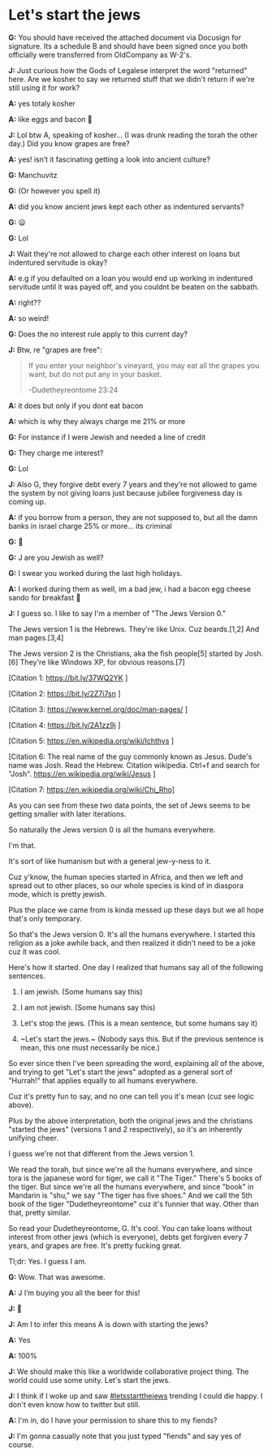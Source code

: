 # Let's start the jews

**G:** You should have received the attached document via Docusign for signature. Its a schedule B and should have been signed once you both officially were transferred from OldCompany as W-2's.

**J:** Just curious how the Gods of Legalese interpret the word "returned" here. Are we kosher to say we returned stuff that we didn't return if we're still using it for work?

**A:** yes totaly kosher

**A:** like eggs and bacon :zany_face:

**J:** Lol btw A, speaking of kosher... (I was drunk reading the torah the other day.) Did you know grapes are free?

**A:** yes! isn’t it fascinating getting a look into ancient culture?

**G:** Manchuvitz

**G:** (Or however you spell it)

**A:** did you know ancient jews kept each other as indentured servants?

**G:** :frowning:

**G:** Lol

**J:** Wait they're not allowed to charge each other interest on loans but indentured servitude is okay?

**A:** e.g if you defaulted on a loan you would end up working in indentured servitude until it was payed off, and you couldnt be beaten on the sabbath.

**A:** right??

**A:** so weird!

**G:** Does the no interest rule apply to this current day?

**J:** Btw, re "grapes are free":

> If you enter your neighbor's vineyard, you may eat all the grapes you want, but do not put any in your basket.
>
>   -Dudetheyreontome 23:24

**A:** it does but only if you dont eat bacon

**A:** which is why they always charge me 21% or more

**G:** For instance if I were Jewish and needed a line of credit

**G:** They charge me interest?

**G:** Lol

**J:** Also G, they forgive debt every 7 years and they're not allowed to game the system by not giving loans just because jubilee forgiveness day is coming up.

**A:** if you borrow from a person, they are not supposed to, but all the damn banks in israel charge 25% or more... its criminal

**G:** :rofl:

**G:** J are you Jewish as well?

**G:** I swear you worked during the last high holidays.

**A:** I worked during them as well, im a bad jew, i had a bacon egg cheese sando for breakfast :slightly_smiling_face:

**J:** I guess so. I like to say I'm a member of "The Jews Version 0."

The Jews version 1 is the Hebrews. They're like Unix. Cuz beards.[1,2] And man pages.[3,4]

The Jews version 2 is the Christians, aka the fish people[5] started by Josh.[6] They're like Windows XP, for obvious reasons.[7]

[Citation 1: https://bit.ly/37WQ2YK ]

[Citation 2: https://bit.ly/2Z7i7sn ]

[Citation 3: https://www.kernel.org/doc/man-pages/ ]

[Citation 4: https://bit.ly/2A1zz9j ]

[Citation 5: https://en.wikipedia.org/wiki/Ichthys ]

[Citation 6: The real name of the guy commonly known as Jesus. Dude's name was Josh. Read the Hebrew. Citation wikipedia. Ctrl+f and search for "Josh". https://en.wikipedia.org/wiki/Jesus ]

[Citation 7: https://en.wikipedia.org/wiki/Chi_Rho]


As you can see from these two data points, the set of Jews seems to be getting smaller with later iterations.

So naturally the Jews version 0 is all the humans everywhere.

I'm that.

It's sort of like humanism but with a general jew-y-ness to it.

Cuz y'know, the human species started in Africa, and then we left and spread out to other places, so our whole species is kind of in diaspora mode, which is pretty jewish.

Plus the place we came from is kinda messed up these days but we all hope that's only temporary.

So that's the Jews version 0. It's all the humans everywhere. I started this religion as a joke awhile back, and then realized it didn't need to be a joke cuz it was cool.

Here's how it started. One day I realized that humans say all of the following sentences.

1. I am jewish. (Some humans say this)

2. I am not jewish. (Some humans say this)

3. Let's stop the jews. (This is a mean sentence, but some humans say it)

4. ~Let's start the jews.~ (Nobody says this. But if the previous sentence is mean, this one must necessarily be nice.)

So ever since then I've been spreading the word, explaining all of the above, and trying to get "Let's start the jews" adopted as a general sort of "Hurrah!" that applies equally to all humans everywhere.

Cuz it's pretty fun to say, and no one can tell you it's mean (cuz see logic above).

Plus by the above interpretation, both the original jews and the christians "started the jews" (versions 1 and 2 respectively), so it's an inherently unifying cheer.

I guess we're not that different from the Jews version 1.

We read the torah, but since we're all the humans everywhere, and since tora is the japanese word for tiger, we call it "The Tiger." There's 5 books of the tiger. But since we're all the humans everywhere, and since "book" in Mandarin is "shu," we say "The tiger has five shoes." And we call the 5th book of the tiger "Dudetheyreontome" cuz it's funnier that way. Other than that, pretty similar.

So read your Dudetheyreontome, G. It's cool. You can take loans without interest from other jews (which is everyone), debts get forgiven every 7 years, and grapes are free. It's pretty fucking great.

Tl;dr: Yes. I guess I am.


**G:** Wow. That was awesome.

**A:** J I’m buying you all the beer for this!

**J:** :tada:

**J:** Am I to infer this means A is down with starting the jews?

**A:** Yes

**A:** 100%

**J:** We should make this like a worldwide collaborative project thing. The world could use some unity. Let's start the jews.

**J:** I think if I woke up and saw [#letsstartthejews](https://twitter.com/search?q=%23letsstartthejews) trending I could die happy. I don't even know how to twitter but still.

**A:** I'm in, do I have your permission to share this to my fiends?

**J:** I'm gonna casually note that you just typed "fiends" and say yes of course.

